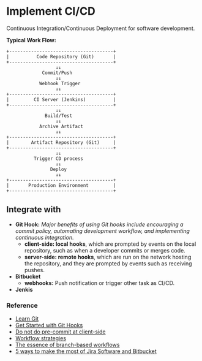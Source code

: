 # Implement CI/CD

Continuous Integration/Continuous Deployment for software development.

**Typical Work Flow:**  
```shell
+--------------------------------------+
|          Code Repository (Git)       |
+--------------------------------------+
                  ↓↓
             Commit/Push
                  ↓↓
            Webhook Trigger
                  ↓↓
+--------------------------------------+
|         CI Server (Jenkins)          |
+--------------------------------------+
                  ↓↓
              Build/Test
                  ↓↓
            Archive Artifact
                  ↓↓
+--------------------------------------+
|        Artifact Repository (Git)     |
+--------------------------------------+
                  ↓↓
          Trigger CD process
                  ↓↓
                Deploy
                  ↓↓
+--------------------------------------+
|       Production Environment         |
+--------------------------------------+
```

## Integrate with

- **Git Hook:** _Major benefits of using Git hooks include encouraging a commit policy, automating development workflow, and implementing continuous integration._
  - **client-side: local hooks**, which are prompted by events on the local repository, such as when a developer commits or merges code.
  - **server-side: remote hooks**, which are run on the network hosting the repository, and they are prompted by events such as receiving pushes.
- **Bitbucket**
  - **webhooks:** Push notification or trigger other task as CI/CD.
- **Jenkis**


### Reference

- [Learn Git](https://www.atlassian.com/git/glossary#commands)
- [Get Started with Git Hooks](https://medium.com/@f3igao/get-started-with-git-hooks-5a489725c639)
- [Do not do pre-commit at client-side](https://www.youtube.com/watch?v=RAelLqnnOp0)
- [Workflow strategies](https://confluence.atlassian.com/bitbucketserver/workflow-strategies-776639944.html)
- [The essence of branch-based workflows](https://www.atlassian.com/blog/git/the-essence-of-branch-based-workflows)
- [5 ways to make the most of Jira Software and Bitbucket](https://www.atlassian.com/blog/software-teams/5-jira-software-bitbucket-cloud-integration-tips)
